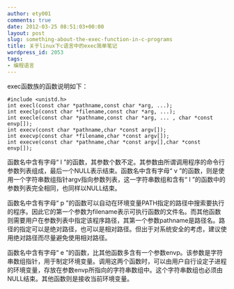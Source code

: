 ```yaml
---
author: ety001
comments: true
date: 2012-03-25 08:51:03+00:00
layout: post
slug: something-about-the-exec-function-in-c-programs
title: 关于linux下c语言中的exec简单笔记
wordpress_id: 2053
tags:
- 编程语言
---
```


exec函数族的函数说明如下：

```
#include <unistd.h>
int execl(const char *pathname,const char *arg, ...);
int execlp(const char *filename,const char *arg, ...);
int execle(const char *pathname,const char *arg, ... , char *const envp[]);
int execv(const char *pathname,char *const argv[]);
int execvp(const char *filename,char *const argv[]);
int execve(const char *pathname,char *const argv[],char *const envp[]);
```

函数名中含有字母“ l ”的函数，其参数个数不定。其参数由所谓调用程序的命令行参数列表组成，最后一个NULL表示结束。函数名中含有字母“ v ”的函数，则是使用一个字符串数组指针argv指向参数列表，这一字符串数组和含有“ l ”的函数中的参数列表完全相同，也同样以NULL结束。

函数名中含有字母“ p ”的函数可以自动在环境变量PATH指定的路径中搜索要执行的程序。因此它的第一个参数为filename表示可执行函数的文件名。而其他函数则需要用户在参数列表中指定该程序路径，其第一个参数pathname是路径名。路径的指定可以是绝对路径，也可以是相对路径。但出于对系统安全的考虑，建议使用绝对路径而尽量避免使用相对路径。

函数名中含有字母“ e ”的函数，比其他函数多含有一个参数envp。该参数是字符串数组指针，用于制定环境变量。调用这两个函数时，可以由用户自行设定子进程的环境变量，存放在参数envp所指向的字符串数组中。这个字符串数组也必须由NULL结束。其他函数则是接收当前环境变量。
